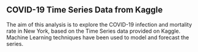 ## COVID-19 Time Series Data from Kaggle

The aim of this analysis is to explore the COVID-19 infection and mortality rate in New York, based on the Time Series data provided on Kaggle. Machine Learning techniques have been used to model and forecast the series.

